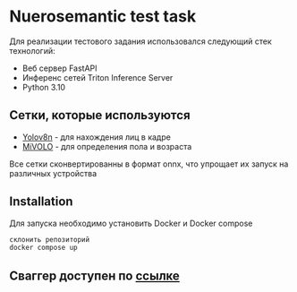 # Nuerosemantic test task

Для реализации тестового задания использовался следующий стек технологий:
- Веб сервер FastAPI
- Инференс сетей Triton Inference Server
- Python 3.10
## Сетки, которые используются 
- [Yolov8n][df2] - для нахождения лиц в кадре
- [MiVOLO][df1] - для определения пола и возраста

[df1]: <https://github.com/WildChlamydia/MiVOLO>
[df2]: <https://github.com/derronqi/yolov8-face>
Все сетки сконвертированны в формат onnx, что упрощает их запуск на различных устройства

## Installation

Для запуска необходимо установить Docker и Docker compose


```sh
склонить репозиторий
docker compose up
```

## Сваггер доступен по [ссылке][swagger]
[swagger]: <http://localhost:5000/docs>